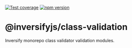 [![Test coverage](https://codecov.io/gh/inversify/monorepo/branch/main/graph/badge.svg?flag=%40inversifyjs%2Fclass-validation)](https://codecov.io/gh/inversify/monorepo/branch/main/graph/badge.svg?flag=%40inversifyjs%2Fclass-validation) [![npm version](https://img.shields.io/github/package-json/v/inversify/monorepo?filename=packages%2Fframework%2Fvalidation%2Flibraries%2Fclass-validator%2Fpackage.json&style=plastic)](https://www.npmjs.com/package/@inversifyjs/class-validation)

# @inversifyjs/class-validation

Inversify monorepo class validator validation modules.
